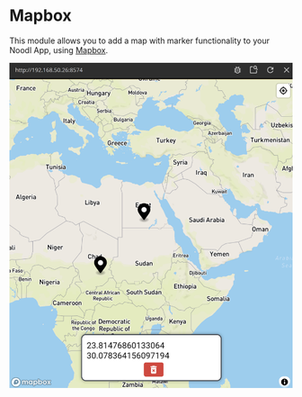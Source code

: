 # Mapbox

This module allows you to add a map with marker functionality to your Noodl App, using [Mapbox](https://www.mapbox.com/).

<div class="ndl-image-with-background">

![](guides/using-markers/screen-3.png)

</div>
